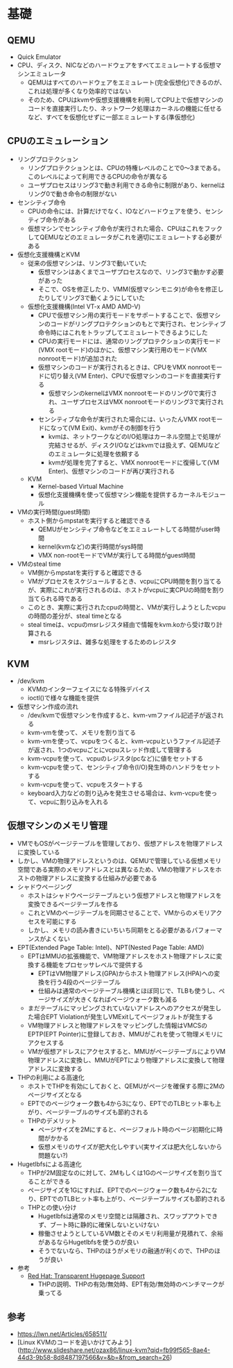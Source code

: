 # 基礎


## QEMU
* Quick Emulator
* CPU、ディスク、NICなどのハードウェアをすべてエミュレートする仮想マシンエミュレータ
    * QEMUはすべてのハードウェアをエミュレート(完全仮想化)できるのが、これは処理が多くなり効率的ではない
    * そのため、CPUはkvmや仮想支援機構を利用してCPU上で仮想マシンのコードを直接実行したり、ネットワーク処理はカーネルの機能に任せるなど、すべてを仮想化せずに一部エミュレートする(準仮想化)


## CPUのエミュレーション
* リングプロテクション
    * リングプロテクションとは、CPUの特権レベルのことで0～3まである。このレベルによって利用できるCPUの命令が異なる
    * ユーザプロセスはリング3で動き利用できる命令に制限があり、kernelはリング0で動き命令の制限がない
* センシティブ命令
    * CPUの命令には、計算だけでなく、IOなどハードウェアを使う、センシティブ命令がある
    * 仮想マシンでセンシティブ命令が実行された場合、CPUはこれをフックしてQEMUなどのエミュレータがこれを適切にエミュレートする必要がある
* 仮想化支援機構とKVM
    * 従来の仮想マシンは、リング3で動いていた
        * 仮想マシンはあくまでユーザプロセスなので、リング3で動かす必要があった
        * そこで、OSを修正したり、VMM(仮想マシンモニタ)が命令を修正したりしてリング3で動くようにしていた
    * 仮想化支援機構(Intel VT-x AMD AMD-V)
        * CPUで仮想マシン用の実行モードをサポートすることで、仮想マシンのコードがリングプロテクションのもとで実行され、センシティブ命令時にはこれをトラップしてエミュレートできるようにした
        * CPUの実行モードには、通常のリングプロテクションの実行モード(VMX rootモード)のほかに、仮想マシン実行用のモード(VMX nonrootモード)が追加された
        * 仮想マシンのコードが実行されるときは、CPUをVMX nonrootモードに切り替え(VM Enter)、CPUで仮想マシンのコードを直接実行する
            * 仮想マシンのkernelはVMX nonrootモードのリング0で実行され、ユーザプロセスはVMX nonrootモードのリング3で実行される
        * センシティブな命令が実行された場合には、いったんVMX rootモードになって(VM Exit)、kvmがその制御を行う
            * kvmは、ネットワークなどのI/O処理はカーネル空間上で処理が完結させるが、ディスクI/Oなどはkvmでは扱えず、QEMUなどのエミュレータに処理を依頼する
            * kvmが処理を完了すると、VMX nonrootモードに復帰して(VM Enter)、仮想マシンのコードが再び実行される
    * KVM
        * Kernel-based Virtual Machine
        * 仮想化支援機構を使って仮想マシン機能を提供するカーネルモジュール
* VMの実行時間(guest時間)
    * ホスト側からmpstatを実行すると確認できる
        * QEMUがセンシティブ命令などをエミュレートしてる時間がuser時間
        * kernel(kvmなど)の実行時間がsys時間
        * VMX non-rootモードでVMが実行してる時間がguest時間
* VMのsteal time
    * VM側からmpstatを実行すると確認できる
    * VMがプロセスをスケジュールするとき、vcpuにCPU時間を割り当てるが、実際にこれが実行されるのは、ホストがvcpuに実CPUの時間を割り当てられる時である
    * このとき、実際に実行されたcpuの時間と、VMが実行しようとしたvcpuの時間の差分が、steal timeとなる
    * steal timeは、vcpuのmsrレジスタ経由で情報をkvm.koから受け取り計算される
        * msrレジスタは、雑多な処理をするためのレジスタ


## KVM
* /dev/kvm
    * KVMのインターフェイスになる特殊デバイス
    * ioctl()で様々な機能を提供
* 仮想マシン作成の流れ
    * /dev/kvmで仮想マシンを作成すると、kvm-vmファイル記述子が返される
    * kvm-vmを使って、メモリを割り当てる
    * kvm-vmを使って、vcpuをつくると、kvm-vcpuというファイル記述子が返され、1つのvcpuごとにvcpuスレッド作成して管理する
    * kvm-vcpuを使って、vcpuのレジスタ(pcなど)に値をセットする
    * kvm-vcpuを使って、センシティブ命令(I/O)発生時のハンドラをセットする
    * kvm-vcpuを使って、vcpuをスタートする
    * keyboard入力などの割り込みを発生させる場合は、kvm-vcpuを使って、vcpuに割り込みを入れる


## 仮想マシンのメモリ管理
* VMでもOSがページテーブルを管理しており、仮想アドレスを物理アドレスに変換している
* しかし、VMの物理アドレスというのは、QEMUで管理している仮想メモリ空間である実際のメモリアドレスとは異なるため、VMの物理アドレスをホストの物理アドレスに変換する仕組みが必要である
* シャドウページング
    * ホストはシャドウページテーブルという仮想アドレスと物理アドレスを変換できるページテーブルを作る
    * これとVMのページテーブルを同期させることで、VMからのメモリアクセスを可能にする
    * しかし、メモリの読み書きにいちいち同期をとる必要があるパフォーマンスがよくない
* EPT(Extended Page Table: Intel)、NPT(Nested Page Table: AMD)
    * EPTはMMUの拡張機能で、VM物理アドレスをホスト物理アドレスに変換する機能をプロセッサレベルで提供する
        * EPTはVM物理アドレス(GPA)からホスト物理アドレス(HPA)への変換を行う4段のページテーブル
        * 仕組みは通常のページテーブル機構とほぼ同じで、TLBも使うし、ページサイズが大きくなればページウォーク数も減る
    * まだテーブルにマッピングされていないアドレスへのアクセスが発生した場合EPT Violationが発生しVMExitしてページフォルトが発生する
    * VM物理アドレスと物理アドレスをマッピングした情報はVMCSのEPTP(EPT Pointer)に登録しておき、MMUがこれを使って物理メモリにアクセスする
    * VMが仮想アドレスにアクセスすると、MMUがページテーブルによりVM物理アドレスに変換し、MMUがEPTにより物理アドレスに変換して物理アドレスに変換する
* THPの利用による高速化
    * ホストでTHPを有効にしておくと、QEMUがページを確保する際に2Mのページサイズとなる
    * EPTでのページウォーク数も4から3になり、EPTでのTLBヒット率も上がり、ページテーブルのサイズも節約される
    * THPのデメリット
        * ページサイズを2Mにすると、ページフォルト時のページ初期化に時間がかかる
        * 仮想メモリのサイズが肥大化しやすい(実サイズは肥大化しないから問題ない?)
* Hugetlbfsによる高速化
    * THPが2M固定なのに対して、2Mもしくは1Gのページサイズを割り当てることができる
    * ページサイズを1Gにすれば、EPTでのページウォーク数も4から2になり、EPTでのTLBヒット率も上がり、ページテーブルサイズも節約される
    * THPとの使い分け
        * Hugetlbfsは通常のメモリ空間とは隔離され、スワップアウトできず、ブート時に静的に確保しないといけない
        * 稼働させようとしているVM数とそのメモリ利用量が見積れて、余裕があるならHugetlbfsを使うのが良い
        * そうでないなら、THPのほうがメモリの融通が利くので、THPのほうが良い
* 参考
    * [Red Hat: Transparent Hugepage Support](https://www.linux-kvm.org/images/9/9e/2010-forum-thp.pdf)
        * THPの説明、THPの有効/無効時、EPT有効/無効時のベンチマークが乗ってる


## 参考
* https://lwn.net/Articles/658511/
* [Linux KVMのコードを追いかけてみよう] (http://www.slideshare.net/ozax86/linux-kvm?qid=fb99f565-8ae4-44d3-9b58-8d8487197566&v=&b=&from_search=26)
